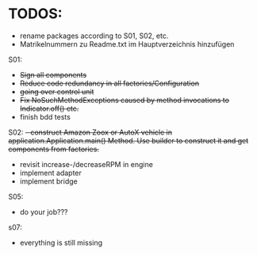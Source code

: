 # TODOS:

* rename packages according to S01, S02, etc.
* Matrikelnummern zu Readme.txt im Hauptverzeichnis hinzufügen

S01:

- ~~Sign all components~~
- ~~Reduce code redundancy in all factories/Configuration~~
- ~~going over control unit~~
- ~~Fix NoSuchMethodExceptions caused by method invocations to Indicator.off() etc.~~
- finish bdd tests

S02:
~~- construct Amazon Zoox or AutoX vehicle in application.Application.main() Method. Use builder to construct it and get
components from factories.~~

- revisit increase-/decreaseRPM in engine
- implement adapter
- implement bridge

S05:

- do your job???

s07:

- everything is still missing

    

